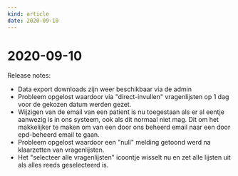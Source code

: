 ```yaml
---
kind: article
date: 2020-09-10
---
```


# 2020-09-10

Release notes:
* Data export downloads zijn weer beschikbaar via de admin
* Probleem opgelost waardoor via "direct-invullen" vragenlijsten op 1 dag voor de gekozen datum werden gezet.
* Wijzigen van de email van een patient is nu toegestaan als er al eentje aanwezig is in ons systeem, ook als dit normaal niet mag. Dit om het makkelijker te maken om van een door ons beheerd email naar een door epd-beheerd email te gaan.
* Probleem opgelost waardoor een "null" melding getoond werd na klaarzetten van vragenlijsten.
* Het "selecteer alle vragenlijsten" icoontje wisselt nu en zet alle lijsten uit als alles reeds geselecteerd is.
